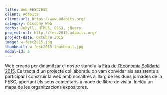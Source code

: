 ```yaml
---
title: Web FESC2015
client: Adab1ts
client-url: https://www.adabits.org/
category: Disseny Web
techs: Jekyll, HTML5, CSS3, jQuery
project-url: http://fesc2015.adabits.org/
project-date: Octubre 2015
image: w-fesc2015.jpg
thumbnail: w-fesc2015-thumbnail.jpg
modal-id: 5
---
```

Web creada per dinamitzar el nostre stand a la [Fira de l'Economia Solidària 2015](http://www.firaesc.org/). Es tracta d'un projecte col·laboratiu on vam convidar als assistents a participar i construir la web amb nosaltres al llarg de les dues jornades de la FESC, aportant els seus comentaris a mode de llibre de visita. Inclou un mapa de les organitzacions expositores.
